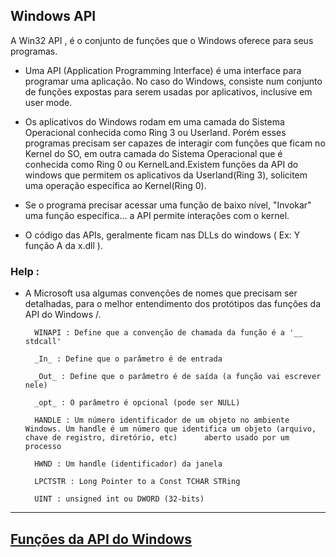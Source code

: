 Windows API
-------------

A Win32 API , é o conjunto de funções que o Windows oferece para seus programas.

- Uma API (Application Programming Interface) é uma interface para programar uma aplicação. No caso do Windows, consiste num conjunto de funções expostas para serem usadas por aplicativos, inclusive em user mode.

- Os aplicativos do Windows rodam em uma camada do Sistema Operacional conhecida como Ring 3 ou Userland. Porém esses programas precisam ser capazes de interagir com funções que ficam no Kernel do SO, em outra camada do Sistema Operacional que é conhecida como Ring 0 ou KernelLand.Existem funções da API do windows que permitem os aplicativos da Userland(Ring 3), solicitem uma operação específica ao Kernel(Ring 0).

- Se o programa precisar acessar uma função de baixo nível, "Invokar" uma função específica... a API permite interações com o kernel.

- O código das APIs, geralmente ficam nas DLLs do windows ( Ex: Y função A da x.dll ).

### Help :

- A Microsoft usa algumas convenções de nomes que precisam ser detalhadas, para o melhor entendimento dos protótipos das funções da API do Windows /.


		WINAPI : Define que a convenção de chamada da função é a '__ stdcall'
		
		_In_ : Define que o parâmetro é de entrada
		
		_Out_ : Define que o parâmetro é de saída (a função vai escrever nele)
		
		_opt_ : O parâmetro é opcional (pode ser NULL)
		
		HANDLE : Um número identificador de um objeto no ambiente Windows. Um handle é um número que identifica um objeto (arquivo, chave de registro, diretório, etc) 		aberto usado por um processo
		
		HWND : Um handle (identificador) da janela
		
		LPCTSTR : Long Pointer to a Const TCHAR STRing
		
		UINT : unsigned int ou DWORD (32-bits)

----


[Funções da API do Windows](list-Win32API-functions.md)
---------------------------------------------------------


